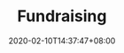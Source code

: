 ---
title: "Fundraising"
date: 2020-02-10T14:37:47+08:00
draft: true
nextpage: webdesign
beforepage: volunteerism
slides :
  - caption  : Fundraising
    description: >
      There is no bigger influence on your ability to create new projects and have a more powerful impact on your environment than funding. Knowledge on how to get funding, both online and offline, is incredibly critical to your success.<br>We can help.

quizcards:
  - titlefront: LOCATION
    textfront: Do You Know How Many Donations Organizations Usually Receive From Outside Of Their Own Country?
    bgimagefront: https://source.unsplash.com/T-LfvX-7IVg/1200x600
    titleback: 45%
    textback: Your donors are everywhere! How people give donations is changing, fast. More donors prefer to donate money online, or else volunteer in-person and donate their time instead.<br><br>As management within Governments and NGOs we learned the difficult lessons on the challenges of gaining funding, as well as the overwhelming success of getting - and keeping - good funding. We will create online campaigns for you that attract the most numbers of donors and teach you how to keep those donors coming back for years. 
    bgimageback: https://cdn.pixabay.com/photo/2018/02/01/12/51/mammal-3123179_1280.jpg

  - titlefront: COMMUNICATION
    textfront: Do You Know How Much More Funding Crowdfunding Campaigns Raise When Fundraisers Update Their Supporters?
    bgimagefront: https://cdn.pixabay.com/photo/2019/06/16/16/01/africa-4278141_1280.jpg
    titleback: 126%
    textback: Show your donors you care! They need to know their money is well-spent and, the more you update them, the more likely they are to share your campaign with family and friends.<br><br>Our experience in raising funds online has shown us that it is a highly complex, but highly beneficial, effort. We can teach you exactly what words cause the most reaction, exactly how many words to use, and exactly what content and format of content supporters want to see. All to keep supporters on your page longer, vastly increasing their likelihood to donate.
    bgimageback: https://cdn.pixabay.com/photo/2016/11/23/13/23/african-wild-dog-1852820_1280.jpg

  - titlefront: PROMOTION
    textfront: Do You Know How Much Funding Is Earned In The First And Last 3 Days Of A Campaign?
    bgimagefront: https://source.unsplash.com/92MgFhlWD-8/1200x600
    titleback: 42%
    textback: Get the word out! Promote your campaign well during the first three days, and then go all out for the last three, and you will almost certainly more than meet your fundraising goals.<br><br>With you, we will create excellent marketing strategies for your fundraising campaigns, as your ability to raise funds is directly tied with your ability to market yourself and the cause that you are championing. We will also provide you with guides that ensure that you always truly maximizing your fundraising potential.
    bgimageback: https://source.unsplash.com/jBjQA3LU9Dc/1200x600

  - titlefront: RETENTION
    textfront: Do You Know How Much More Monthly Donations You Receive By Adding A Pop-Up Asking One-Time Donors To Convert?
    bgimagefront: https://source.unsplash.com/YL5ZDmdDNEY/1200x600
    titleback: 64%
    textback: Don't be shy, upsell! Knowing when and how to convert one-time donors into repeat donors is a key aspect of fundraising as repeat donors provide significantly more long-term value.<br><br>We understand the fine line between being pushy and being strategic in your request for donors to commit to your cause for the long-term. Repeat donors are the ultimate goal and their motivation is based on how well you have proved you can keep them engaged. Our plan captures all fundraising aspects and ensures you get the most donations possible.
    bgimageback: https://cdn.pixabay.com/photo/2015/05/25/16/02/hippo-783522_1280.jpg

process:
  - name: Start
    image: https://cdn.pixabay.com/photo/2010/12/01/space-shuttle-774_1280.jpg
    imagealttext: Kick-Off
    subtext: Project Sign-Off and Initiation
    description: We meet with you to get the formal go-ahead for the project. Then we meet with your team to understand exactly what your current fundraising activities are, what your optimal future state is, and how we can plan to get you to that goal from where you are right now.
    description2: Deliverable - Project Charter
  - name: Discovery
    image: https://cdn.pixabay.com/photo/2015/12/01/20/28/fall-1072821_1280.jpg
    imagealttext: Discovery
    subtext: Market Research and Plan
    description: We research your biggest local (and even global) competitors and understand what fundraising campaigns and strategies are working for them that we can make work for you instead.
    description2: Deliverable - Market Research Summary
  - name: Design
    image: https://cdn.pixabay.com/photo/2016/11/29/06/15/plans-1867745_1280.jpg
    imagealttext: Design
    subtext: Messaging and Structure
    description: We meet with your team to capture the most desired fundraising goals and themes to be included in the campaigns. We create example campaigns and review them with you. Once these preliminary designs are accepted, we begin creating visibility strategies, working closely with your team on data and design.
    description2: Deliverable - Finalized Design
  - name: Implementation
    image: https://cdn.pixabay.com/photo/2016/08/06/15/09/computer-1574533_1280.jpg
    imagealttext: Registration
    subtext: Naming and Hosting
    description: We register, detail, and design superb profiles on all major fundraising and crowdfunding platforms where you currently have no profiles. For those platforms you are already on, we will optimize all of the content and design to align with the Design parameters.
    description2: Deliverable - Completed Profiles
  - name: Final Delivery
    image: https://cdn.pixabay.com/photo/2017/01/04/21/00/new-years-eve-1953253_1280.jpg
    imagealttext: Final Delivery
    subtext: Website Presentation and Review
    description: We reveal all of the new and improved Fundraising and Crowdfunding profiles across all of the major platforms. We walk you through the frameworks we have created for you and your team to know what, when, and how to engage with donors for the best result. We integrate any changes you may wish to have and complete all remaining technical tasks.
    description2: Deliverable - Finalized Profiles and Posting Frameworks
  - name: Hand-Over
    image: https://cdn.pixabay.com/photo/2017/11/13/22/12/compass-2946959_1280.jpg
    imagealttext: Hand-Over
    subtext: Guides and Support
    description: We transfer all administrative IDs and passwords to you and provide excellent user guides to help your staff take over the administrative tasks of making sure the profiles stays online and current after we hand them over. That will not be the end though as we will provide you with ongoing support and strategic advice for any changes you may wish to make in your profiles and fundraising approach in the future.
    description2: Deliverable - Support Guides
---